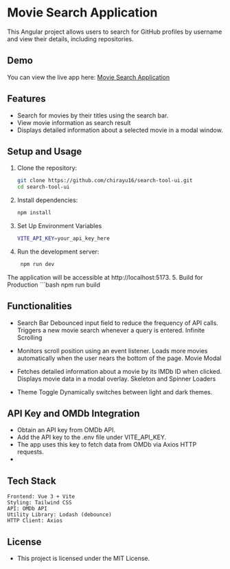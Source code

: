# Movie Search Application

This Angular project allows users to search for GitHub profiles by username and view their details, including repositories.

## Demo
You can view the live app here: [Movie Search Application ](https://search-tool-ui.netlify.app/)


## Features
- Search for movies by their titles using the search bar.
- View movie information as search result
- Displays detailed information about a selected movie in a modal window.

## Setup and Usage

1. Clone the repository:
   ```bash
   git clone https://github.com/chirayu16/search-tool-ui.git
   cd search-tool-ui
2. Install dependencies:
   ```bash
   npm install
3. Set Up Environment Variables
   ```bash
   VITE_API_KEY=your_api_key_here
4. Run the development server:
   ```bash
    npm run dev
  The application will be accessible at http://localhost:5173.
5.  Build for Production
    ```bash
    npm run build
    
## Functionalities
- Search Bar
    Debounced input field to reduce the frequency of API calls.
    Triggers a new movie search whenever a query is entered.
    Infinite Scrolling

- Monitors scroll position using an event listener.
    Loads more movies automatically when the user nears the bottom of the page.
    Movie Modal

- Fetches detailed information about a movie by its IMDb ID when clicked.
  Displays movie data in a modal overlay.
  Skeleton and Spinner Loaders
  
- Theme Toggle
  Dynamically switches between light and dark themes.
  
## API Key and OMDb Integration
  - Obtain an API key from OMDb API.
  - Add the API key to the .env file under VITE_API_KEY.
  - The app uses this key to fetch data from OMDb via Axios HTTP requests.
  - 
## Tech Stack
    Frontend: Vue 3 + Vite
    Styling: Tailwind CSS
    API: OMDb API
    Utility Library: Lodash (debounce)
    HTTP Client: Axios

## License
- This project is licensed under the MIT License.

